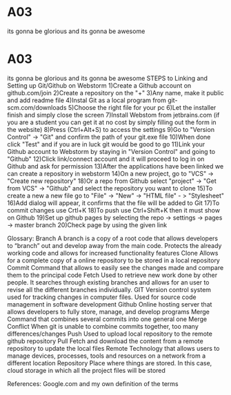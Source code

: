 # A03
its gonna be glorious and its gonna be awesome
# A03
its gonna be glorious and its gonna be awesome
STEPS to Linking and Setting up Git/Github on Webstorm
1)Create a Github account on github.com/join
2)Create a repository on the "+"
3)Any name, make it public and add readme file
4)Instal Git as a local program from git-scm.com/downloads
5)Choose the right file for your pc
6)Let the installer finish and simply close the screen
7)Install Webstom from jetbrains.com (if you are a student you can get it at no cost by simply filling out the form in the website)
8)Press (Ctrl+Alt+S) to access the settings
9)Go to "Version Control" -> "Git" and confirm the path of your git.exe file
10)When done click "Test" and if you are in luck git would be good to go
11)Link your Github account to Webstorm by staying in "Version Control" and going to "Github"
12)Click link/connect account and it will proceed to log in on Github and ask for permission
13)After the applications have been linked we can create a repository in webstorm
14)On a new project, go to "VCS" -> "Create new repository"
18)Or a repo from Github select "project" -> "Get from VCS" -> "Github" and select the repository you want to clone
15)To create a new a new file go to "File" -> "New" -> "HTML file" - > "Stylesheet"
16)Add dialog will appear, it confirms that the file will be added to Git
17)To commit changes use Crtl+K
18)To push use Ctrl+Shift+K then it must show on Github
19)Set up github pages by selecting the repo -> settings -> pages -> master branch
20)Check page by using the given link

Glossary:
Branch
A branch is a copy of a root code that allows developers to “branch” out and develop away from the main code. Protects the already working code and allows for increased functionality features
Clone
Allows for a complete copy of a online repository to be stored in a local repository
Commit
Command that allows to easily see the changes made and compare them to the principal code
Fetch
Used to retrieve new work done by other people. It searches through existing branches and allows for an user to revise all the different branches individually.
GIT
Version control system used for tracking changes in computer files. Used for source code management in software development
Github
Online hosting server that allows developers to fully store, manage, and develop programs
Merge
Command that combines several commits into one general one
Merge Conflict
When git is unable to combine commits together, too many differences/changes
Push
Used to upload local repository to the remote github repository
Pull
Fetch and download the content from a remote repository to update the local files
Remote
Technology that allows users to manage devices, processes, tools and resources on a network from a different location
Repository
Place where things are stored.  In this case, cloud storage in which all the project files will be stored

References:
Google.com and my own definition of the terms
